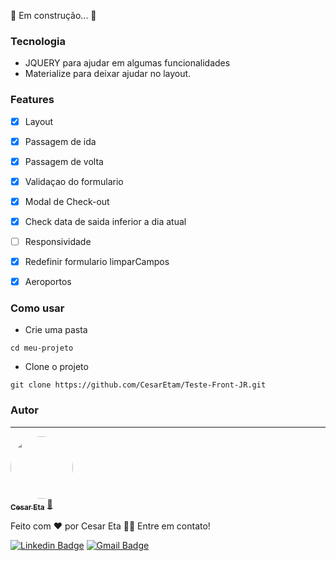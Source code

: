 🚧  Em construção... 🚧

### Tecnologia

- JQUERY para ajudar em algumas funcionalidades
- Materialize para deixar ajudar no layout.


### Features

- [x] Layout
- [x] Passagem de ida
- [x] Passagem de volta
- [x] Validaçao do formulario
- [x] Modal de Check-out
- [x] Check data de saida inferior a dia atual
- [ ] Responsividade
- [x] Redefinir formulario limparCampos
- [x] Aeroportos


### Como usar

- Crie uma pasta
```
cd meu-projeto
```

- Clone o projeto
```
git clone https://github.com/CesarEtam/Teste-Front-JR.git
```


### Autor
---

<a href="https://github.com/CesarEtam">
 <img style="border-radius: 50%;" src="https://avatars.githubusercontent.com/u/36644500?v=4" width="100px;" alt=""/>
 <br />
 <sub><b>Cesar Eta</b></sub></a> <a href="https://cesaretam.github.io/" title="Dev">🚀</a>


Feito com ❤️ por Cesar Eta 👋🏽 Entre em contato!

[![Linkedin Badge](https://img.shields.io/badge/-Cesar-blue?style=flat-square&logo=Linkedin&logoColor=white&link=https://www.linkedin.com/in/cesar.etam/)](https://www.linkedin.com/in/cesaretam/) 
[![Gmail Badge](https://img.shields.io/badge/-cesar.etam@gmail.com-c14438?style=flat-square&logo=Gmail&logoColor=white&link=mailto:cesar.etam@gmail.com)](mailto:cesar.etam@gmail.com)